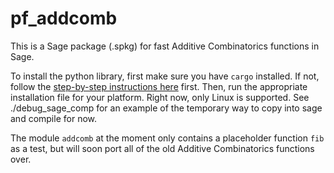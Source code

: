 # pf\_addcomb

This is a Sage package (.spkg) for fast Additive Combinatorics functions in Sage.

To install the python library, first make sure you have `cargo` installed. If not, follow the [step-by-step instructions here](https://doc.rust-lang.org/cargo/getting-started/installation.html) first. Then, run the appropriate installation file for your platform. Right now, only Linux is supported. See ./debug_sage_comp for an example of the temporary way to copy into sage and compile for now.

The module `addcomb` at the moment only contains a placeholder function `fib` as a test, but will soon port all of the old Additive Combinatorics functions over.
